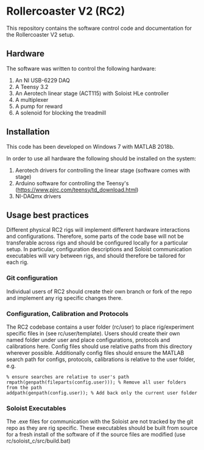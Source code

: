 # Rollercoaster V2 (RC2)

This repository contains the software control code and documentation for the Rollercoaster V2 setup.

## Hardware

The software was written to control the following hardware:

1. An NI USB-6229 DAQ
2. A Teensy 3.2
3. An Aerotech linear stage (ACT115) with Soloist HLe controller 
4. A multiplexer
5. A pump for reward
6. A solenoid for blocking the treadmill

## Installation

This code has been developed on Windows 7 with MATLAB 2018b.

In order to use all hardware the following should be installed on the system:

1. Aerotech drivers for controlling the linear stage (software comes with stage)
2. Arduino software for controlling the Teensy's (https://www.pjrc.com/teensy/td_download.html)
3. NI-DAQmx drivers

## Usage best practices

Different physical RC2 rigs will implement different hardware interactions and configurations. Therefore, some parts of the code base will not be transferable across rigs and should be configured locally for a particular setup. In particular, configuration descriptions and Soloist communication executables will vary between rigs, and should therefore be tailored for each rig. 

### Git configuration

Individual users of RC2 should create their own branch or fork of the repo and implement any rig specific changes there.

### Configuration, Calibration and Protocols

The RC2 codebase contains a user folder (rc/user) to place rig/experiment specific files in (see rc/user/template). Users should create their own named folder under user and place configurations, protocols and calibrations here. Config files should use relative paths from this directory wherever possible. Additionally config files should ensure the MATLAB search path for configs, protocols, calibrations is relative to the user folder, e.g.

```
% ensure searches are relative to user's path
rmpath(genpath(fileparts(config.user))); % Remove all user folders from the path
addpath(genpath(config.user)); % Add back only the current user folder
```

### Soloist Executables

The .exe files for communication with the Soloist are not tracked by the git repo as they are rig specific. These executables should be built from source for a fresh install of the software of if the source files are modified (use rc/soloist_c/src/build.bat)
